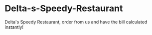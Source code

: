 # Delta-s-Speedy-Restaurant
Delta's Speedy Restaurant, order from us and have the bill calculated instantly!
